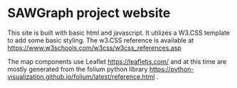 # SAWGraph project website

This site is built with basic html and javascript. It utilizes a W3.CSS template to add some basic styling. The w3.CSS reference is available at https://www.w3schools.com/w3css/w3css_references.asp 


The map components use Leaflet https://leafletjs.com/  and at this time are mostly generated from the folium python library https://python-visualization.github.io/folium/latest/reference.html .